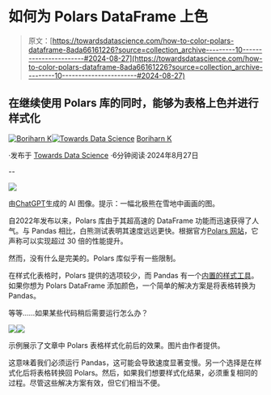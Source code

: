 # 如何为 Polars DataFrame 上色

> 原文：[https://towardsdatascience.com/how-to-color-polars-dataframe-8ada66161226?source=collection_archive---------10-----------------------#2024-08-27](https://towardsdatascience.com/how-to-color-polars-dataframe-8ada66161226?source=collection_archive---------10-----------------------#2024-08-27)

## 在继续使用 Polars 库的同时，能够为表格上色并进行样式化

[](https://medium.com/@borih.k?source=post_page---byline--8ada66161226--------------------------------)[![Boriharn K](../Images/1b23a79640f5272c1382918bfdba03b0.png)](https://medium.com/@borih.k?source=post_page---byline--8ada66161226--------------------------------)[](https://towardsdatascience.com/?source=post_page---byline--8ada66161226--------------------------------)[![Towards Data Science](../Images/a6ff2676ffcc0c7aad8aaf1d79379785.png)](https://towardsdatascience.com/?source=post_page---byline--8ada66161226--------------------------------) [Boriharn K](https://medium.com/@borih.k?source=post_page---byline--8ada66161226--------------------------------)

·发布于 [Towards Data Science](https://towardsdatascience.com/?source=post_page---byline--8ada66161226--------------------------------) ·6分钟阅读·2024年8月27日

--

![](../Images/51f688bb593f73ce326ffed59491fc83.png)

由[ChatGPT](https://chatgpt.com/)生成的 AI 图像。提示：一幅北极熊在雪地中画画的图。

自2022年发布以来，Polars 库由于其超高速的 DataFrame 功能而迅速获得了人气。与 Pandas 相比，白熊测试表明其速度远远更快。根据官方[Polars 网站](https://pola.rs/posts/benchmarks/)，它声称可以实现超过 30 倍的性能提升。

然而，没有什么是完美的。Polars 库似乎有一些限制。

在样式化表格时，Polars 提供的选项较少，而 Pandas 有一个[内置的样式工具](https://pandas.pydata.org/docs/user_guide/style.html)。如果你想为 Polars DataFrame 添加颜色，一个简单的解决方案是将表格转换为 Pandas。

等等……如果某些代码稍后需要运行怎么办？

![](../Images/bcf12f66f690cc7f92a59a89c669e55a.png)![](../Images/b495c817e7101db55c28655a447b2700.png)

示例展示了文章中 Polars 表格样式化前后的效果。图片由作者提供。

这意味着我们必须运行 Pandas，这可能会导致速度显著变慢。另一个选择是在样式化后将表格转换回 Polars。然后，如果我们想要样式化结果，必须重复相同的过程。尽管这些解决方案有效，但它们相当不便。
